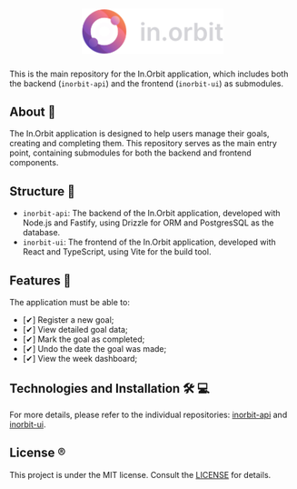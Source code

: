 <h1 align="center">
  <img alt="in.orbit logo" title="In.Orbit Logo" src=".github/logo.svg" width="250px" />
</h1>

This is the main repository for the In.Orbit application, which includes both the backend (`inorbit-api`) and the frontend (`inorbit-ui`) as submodules.

## About 🎯

The In.Orbit application is designed to help users manage their goals, creating and completing them. This repository serves as the main entry point, containing submodules for both the backend and frontend components.

## Structure 📂

- `inorbit-api`: The backend of the In.Orbit application, developed with Node.js and Fastify, using Drizzle for ORM and PostgresSQL as the database.
- `inorbit-ui`: The frontend of the In.Orbit application, developed with React and TypeScript, using Vite for the build tool.

## Features 📝

The application must be able to:

- [✔] Register a new goal;
- [✔] View detailed goal data;
- [✔] Mark the goal as completed;
- [✔] Undo the date the goal was made;
- [✔] View the week dashboard;

## Technologies and Installation 🛠 💻

For more details, please refer to the individual repositories: [inorbit-api](https://github.com/MateusFS99/inorbit-api) and [inorbit-ui](https://github.com/MateusFS99/inorbit-ui).

## License ®️

This project is under the MIT license. Consult the [LICENSE](LICENSE) for details.
